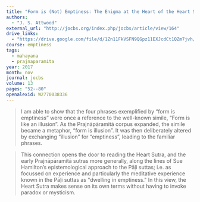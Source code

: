 ```yaml
---
title: "Form is (Not) Emptiness: The Enigma at the Heart of the Heart Sutra"
authors:
  - "J. S. Attwood"
external_url: "http://jocbs.org/index.php/jocbs/article/view/164"
drive_links:
  - "https://drive.google.com/file/d/1Zn11FkVSFN9QGpz11EXJcdCt1QZm7jvh/view?usp=drivesdk"
course: emptiness
tags:
  - mahayana
  - prajnaparamita
year: 2017
month: nov
journal: jocbs
volume: 13
pages: "52--80"
openalexid: W2770038336
---
```


> I am able to show that the four phrases exemplified by “form is emptiness” were once a reference to the well-known simile, “Form is like an illusion”.
> As the  Prajnāpāramitā  corpus expanded, the simile became a metaphor, “form is illusion”.
> It was then deliberately altered by exchanging “illusion” for “emptiness”, leading to the familiar phrases.

> This connection opens the door to reading the  Heart Sutra, and the early  Prajnāpāramitā  sutras more generally, along the lines of Sue Hamilton’s epistemological approach to the Pāḷi suttas; i.e.
> as focussed on experience and particularly the meditative experience known in the Pāḷi suttas as "dwelling in emptiness."
> In this view, the  Heart Sutra  makes sense on its own terms without having to invoke paradox or mysticism.

